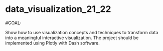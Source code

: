 # data_visualization_21_22


#GOAL:

Show how to use visualization concepts and techniques to transform data into a meaningful interactive visualization. The project should be implemented using Plotly with Dash software.

